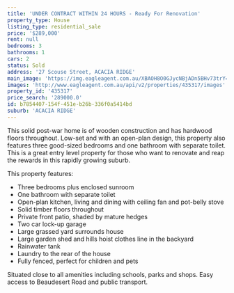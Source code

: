 ```yaml
---
title: 'UNDER CONTRACT WITHIN 24 HOURS - Ready For Renovation'
property_type: House
listing_type: residential_sale
price: '$289,000'
rent: null
bedrooms: 3
bathrooms: 1
cars: 2
status: Sold
address: '27 Scouse Street, ACACIA RIDGE'
main_image: 'https://img.eagleagent.com.au/XBAOH8O0GJycNBjADn5BHv73trY=/1280x854/smart/https://s3-us-west-2.amazonaws.com/eagleagent-orig/images/6823152/118062335-image-M.jpg'
images: 'http://www.eagleagent.com.au/api/v2/properties/435317/images'
property_id: '435317'
price_search: '289000.0'
id: b7854407-154f-451e-b26b-336f0a5414bd
suburb: 'ACACIA RIDGE'
---
```

This solid post-war home is of wooden construction and has hardwood floors throughout. Low-set and with an open-plan design, this property also features three good-sized bedrooms and one bathroom with separate toilet. This is a great entry level property for those who want to renovate and reap the rewards in this rapidly growing suburb.

This property features:
*  Three bedrooms plus enclosed sunroom
*  One bathroom with separate toilet
*  Open-plan kitchen, living and dining with ceiling fan and pot-belly stove
*  Solid timber floors throughout
*  Private front patio, shaded by mature hedges
*  Two car lock-up garage
*  Large grassed yard surrounds house
*  Large garden shed and hills hoist clothes line in the backyard
*  Rainwater tank
*  Laundry to the rear of the house
*  Fully fenced, perfect for children and pets

Situated close to all amenities including schools, parks and shops. Easy access to Beaudesert Road and public transport.